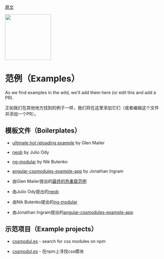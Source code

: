 [原文](https://github.com/css-modules/css-modules/blob/master/docs/examples.md)

<img src="https://raw.githubusercontent.com/css-modules/logos/master/css-modules-logo.png" width="150" height="150" />

# 范例（Examples）

As we find examples in the wild, we'll add them here (or edit this and add a PR).

正如我们在其他地方找到的例子一样，我们将在这里添加它们（或者编辑这个文件并添加一个PR）。

## 模板文件（Boilerplates）

- [ultimate hot reloading example](https://github.com/glenjamin/ultimate-hot-reloading-example) by Glen Mailer
- [neob](https://github.com/juliocesar/neob) by Julio Ody
- [ng-modular](https://github.com/nkbt/ng-modular) by Nik Butenko
- [angular-cssmodules-example-app](https://github.com/jonathaningram/angular-cssmodules-example-app) by Jonathan Ingram

- 由Glen Mailer提出的[最终的热重载范例](https://github.com/glenjamin/ultimate-hot-reloading-example)
- 由Julio Ody提出的[neob](https://github.com/juliocesar/neob)
- 由Nik Butenko提出的[ng-modular](https://github.com/nkbt/ng-modular)
- 由Jonathan Ingram提出的[angular-cssmodules-example-app](https://github.com/jonathaningram/angular-cssmodules-example-app)

## 示范项目（Example projects）

* [cssmodul.es](https://github.com/StevenIseki/cssmodul.es) - search for css modules on npm

* [cssmodul.es](https://github.com/StevenIseki/cssmodul.es) - 在npm上寻找css模块
